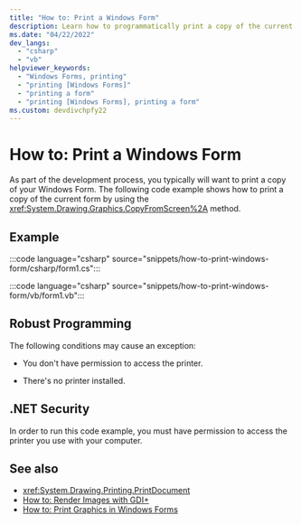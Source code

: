 ```yaml
---
title: "How to: Print a Windows Form"
description: Learn how to programmatically print a copy of the current Windows Form by using the CopyFromScreen method.
ms.date: "04/22/2022"
dev_langs: 
  - "csharp"
  - "vb"
helpviewer_keywords: 
  - "Windows Forms, printing"
  - "printing [Windows Forms]"
  - "printing a form"
  - "printing [Windows Forms], printing a form"
ms.custom: devdivchpfy22
---
```

# How to: Print a Windows Form

As part of the development process, you typically will want to print a copy of your Windows Form. The following code example shows how to print a copy of the current form by using the <xref:System.Drawing.Graphics.CopyFromScreen%2A> method.

## Example

:::code language="csharp" source="snippets/how-to-print-windows-form/csharp/form1.cs":::

:::code language="csharp" source="snippets/how-to-print-windows-form/vb/form1.vb":::

## Robust Programming

The following conditions may cause an exception:

- You don't have permission to access the printer.

- There's no printer installed.

## .NET Security

In order to run this code example, you must have permission to access the printer you use with your computer.

## See also

- <xref:System.Drawing.Printing.PrintDocument>
- [How to: Render Images with GDI+](/dotnet/desktop/winforms/advanced/how-to-render-images-with-gdi?view=netframeworkdesktop-4.8&preserve-view=true)
- [How to: Print Graphics in Windows Forms](/dotnet/desktop/winforms/advanced/how-to-print-graphics-in-windows-forms?view=netframeworkdesktop-4.8&preserve-view=true)
